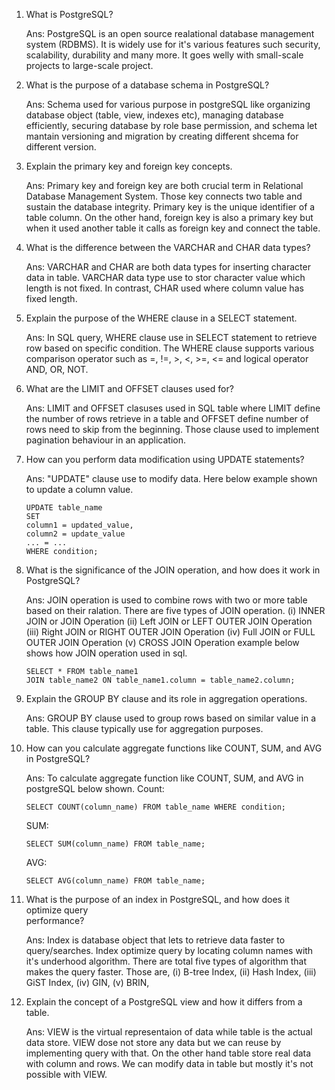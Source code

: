 1. What is PostgreSQL?

   Ans: PostgreSQL is an open source realational database management system (RDBMS).
   It is widely use for it's various features such security, scalability, durability and many more. It goes welly with small-scale projects to large-scale project.

2. What is the purpose of a database schema in PostgreSQL?

   Ans: Schema used for various purpose in postgreSQL like organizing database object (table, view, indexes etc), managing database efficiently, securing database by role base permission, and schema let mantain versioning and migration by creating different shcema for different version.

3. Explain the primary key and foreign key concepts.

   Ans: Primary key and foreign key are both crucial term in Relational Database Management System. Those key connects two table and sustain the database integrity. Primary key is the unique identifier of a table column. On the other hand, foreign key is also a primary key but when it used another table it calls as foreign key and connect the table.

4. What is the difference between the VARCHAR and CHAR data types?

   Ans: VARCHAR and CHAR are both data types for inserting character data in table. VARCHAR data type use to stor character value which length is not fixed. In contrast, CHAR used where column value has fixed length.

5. Explain the purpose of the WHERE clause in a SELECT statement.

   Ans: In SQL query, WHERE clause use in SELECT statement to retrieve row based on specific condition. The WHERE clause supports various comparison operator such as =, !=, >, <, >=, <= and logical operator AND, OR, NOT.

6. What are the LIMIT and OFFSET clauses used for?

   Ans: LIMIT and OFFSET clasuses used in SQL table where LIMIT define the number of rows retrieve in a table and OFFSET define number of rows need to skip from the beginning. Those clause used to implement pagination behaviour in an application.

7. How can you perform data modification using UPDATE statements?

   Ans: "UPDATE" clause use to modify data. Here below example shown to update a column value.

   ```
   UPDATE table_name
   SET
   column1 = updated_value,
   column2 = update_value
   ... = ...
   WHERE condition;
   ```

8. What is the significance of the JOIN operation, and how does it work in PostgreSQL?

   Ans: JOIN operation is used to combine rows with two or more table based on their ralation. There are five types of JOIN operation.
   (i) INNER JOIN or JOIN Operation
   (ii) Left JOIN or LEFT OUTER JOIN Operation
   (iii) Right JOIN or RIGHT OUTER JOIN Operation
   (iv) Full JOIN or FULL OUTER JOIN Operation
   (v) CROSS JOIN Operation
   example below shows how JOIN operation used in sql.

   ```
   SELECT * FROM table_name1
   JOIN table_name2 ON table_name1.column = table_name2.column;
   ```

9. Explain the GROUP BY clause and its role in aggregation operations.

   Ans: GROUP BY clause used to group rows based on similar value in a table. This clause typically use for aggregation purposes.

10. How can you calculate aggregate functions like COUNT, SUM, and AVG in PostgreSQL?

    Ans: To calculate aggregate function like COUNT, SUM, and AVG in postgreSQL below shown.
    Count:

    ```
    SELECT COUNT(column_name) FROM table_name WHERE condition;
    ```

    SUM:

    ```
    SELECT SUM(column_name) FROM table_name;
    ```

    AVG:

    ```
    SELECT AVG(column_name) FROM table_name;
    ```

11. What is the purpose of an index in PostgreSQL, and how does it optimize query  
     performance?

    Ans: Index is database object that lets to retrieve data faster to query/searches.
    Index optimize query by locating column names with it's underhood algorithm. There are total five types of algorithm that makes the query faster. Those are,
    (i) B-tree Index,
    (ii) Hash Index,
    (iii) GiST Index,
    (iv) GIN,
    (v) BRIN,

12. Explain the concept of a PostgreSQL view and how it differs from a table.

    Ans: VIEW is the virtual representaion of data while table is the actual data store.
    VIEW dose not store any data but we can reuse by implementing query with that. On the other hand table store real data with column and rows. We can modify data in table but mostly it's not possible with VIEW.
